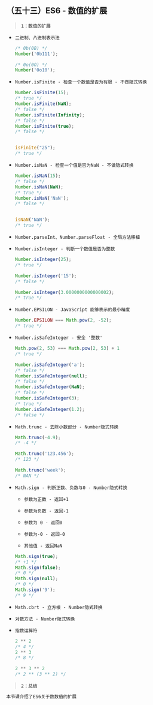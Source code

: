 ##  （五十三）ES6 - 数值的扩展
> **`1：数值的扩展`**
- `二进制、八进制表示法`
    ```javascript
    /* 0b(0B) */
    Number('0b111');

    /* 0o(0O) */
    Number('0o10');
    ```


- `Number.isFinite - 检查一个数值是否为有限 - 不做隐式转换`
    ```javascript
    Number.isFinite(15);
    /* true */
    Number.isFinite(NaN);
    /* false */
    Number.isFinite(Infinity);
    /* false */
    Number.isFinite(true);
    /* false */


    isFinite("25");
    /* true */
    ```

- `Number.isNaN - 检查一个值是否为NaN - 不做隐式转换`
    ```javascript
    Number.isNaN(15);
    /* false */
    Number.isNaN(NaN);
    /* true */
    Number.isNaN('NaN');
    /* false */


    isNaN('NaN');
    /* true */
    ```

- `Number.parseInt、Number.parseFloat - 全局方法移植`


- `Number.isInteger - 判断一个数值是否为整数`
    ```javascript
    Number.isInteger(25);
    /* true */

    Number.isInteger('15');
    /* false */

    Number.isInteger(3.0000000000000002);
    /* true */
    ```


- `Number.EPSILON - JavaScript 能够表示的最小精度`
    ```javascript
    Number.EPSILON === Math.pow(2, -52);
    /* true */
    ```

- `Number.isSafeInteger - 安全 '整数'`
    ```javascript
    Math.pow(2, 53) === Math.pow(2, 53) + 1
    /* true */

    Number.isSafeInteger('a');
    /* false */
    Number.isSafeInteger(null);
    /* false */
    Number.isSafeInteger(NaN);
    /* false */
    Number.isSafeInteger(3);
    /* true */
    Number.isSafeInteger(1.2);
    /* false */
    ```


- `Math.trunc - 去除小数部分 - Number隐式转换`
    ```javascript
    Math.trunc(-4.9);
    /* -4 */

    Math.trunc('123.456');
    /* 123 */

    Math.trunc('week');
    /* NAN */
    ```

- `Math.sign - 判断正数、负数与0 - Number隐式转换`
    - `参数为正数 - 返回+1`

    - `参数为负数 - 返回-1`

    - `参数为 0 - 返回0`

    - `参数为-0 - 返回-0`

    - `其他值 - 返回NaN`
    ```javascript
    Math.sign(true);
    /* +1 */
    Math.sign(false);
    /* 0 */
    Math.sign(null);
    /* 0 */
    Math.sign('9');
    /* 9 */
    ```

- `Math.cbrt - 立方根 - Number隐式转换`



- `对数方法 - Number隐式转换`


- `指数运算符`
    ```javascript
    2 ** 2
    /* 4 */
    2 ** 3
    /* 8 */
    
    2 ** 3 ** 2
    /* 2 ** (3 ** 2) */
    ```

> **`2：总结`**
```css
本节课介绍了ES6关于数数值的扩展
```